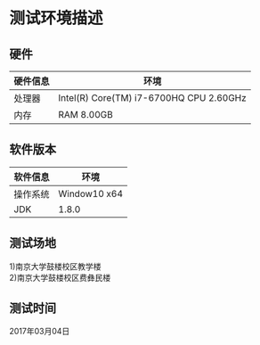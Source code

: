 # 测试环境描述

## 硬件

| 硬件信息 | 环境 |
| --- | --- |
| 处理器 | Intel\(R\) Core\(TM\) i7-6700HQ CPU 2.60GHz |
| 内存 | RAM 8.00GB |

## 软件版本

| 软件信息 | 环境 |
| --- | --- |
| 操作系统 | Window10 x64 |
| JDK |  1.8.0 |

## 测试场地

1\)南京大学鼓楼校区教学楼  
2\)南京大学鼓楼校区费彝民楼

## 测试时间

2017年03月04日

